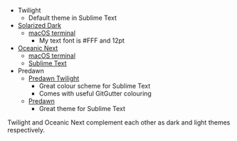 * Twilight
    - Default theme in Sublime Text
* [Solarized Dark][]
    - [macOS terminal][solarized-mac]
        + My text font is #FFF and 12pt
* [Oceanic Next][]
    - [macOS terminal][oceanic-mac]
    - [Sublime Text][oceanic-st]
* Predawn
    - [Predawn Twilight][]
        + Great colour scheme for Sublime Text
        + Comes with useful GitGutter colouring
    - [Predawn][]
        + Great theme for Sublime Text

Twilight and Oceanic Next complement each other as dark and light themes respectively.


[solarized dark]: http://ethanschoonover.com/solarized
[solarized-mac]: https://github.com/tomislav/osx-terminal.app-colors-solarized
[oceanic next]: http://labs.voronianski.com/oceanic-next-color-scheme/
[oceanic-mac]: https://github.com/robinbentley/oceanic-next-macos-terminal
[oceanic-st]: https://github.com/voronianski/oceanic-next-color-scheme
[predawn twilight]: https://github.com/jrnewell/predawn-twilight-theme
[predawn]: https://github.com/jamiewilson/predawn
